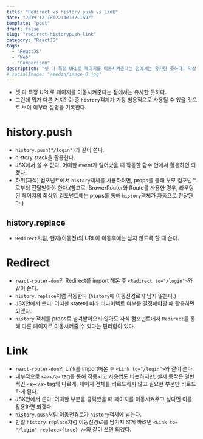```yaml
---
title: "Redirect vs history.push vs Link"
date: "2019-12-18T22:40:32.169Z"
template: "post"
draft: false
slug: "redirect-historypush-link"
category: "ReactJS"
tags:
  - "ReactJS"
  - "Web"
  - "Comparison"
description: "셋 다 특정 URL로 페이지를 이동시켜준다는 점에서는 유사한 듯하다. 막상 차이점을 말하라면 명확치 않아서 정리해보았다."
# socialImage: "/media/image-0.jpg"
---
```


- 셋 다 특정 URL로 페이지를 이동시켜준다는 점에서는 유사한 듯하다.
- 그런데 뭐가 다른 거지? 이 중 `history`객체가 가장 범용적으로 사용될 수 있을 것으로 보여 이부터 설명을 기록한다.
​
# history.push
- `history.push("/login")`과 같이 쓴다.
- history stack을 활용한다.
- JSX에서 쓸 수 없다. 어떠한 event가 일어났을 때 작동할 함수 안에서 활용하면 되겠다.
- 하위(자식) 컴포넌트에서 `history`객체를 사용하려면, props를 통해 부모 컴포넌트로부터 전달받아야 한다.(참고로, BrowerRouter와 Route를 사용한 경우, 라우팅된 페이지의 최상위 컴포넌트에는 props를 통해 `history`객체가 자동으로 전달된다.)

## history.replace
- `Redirect`처럼, 현재(이동전)의 URL이 이동후에는 남지 않도록 할 때 쓴다.

# Redirect
- `react-router-dom`의 Redirect를 import 해온 후 `<Redirect to="/login">`와 같이 쓴다.
- `history.replace`처럼 작동한다.(`history`에 이동전경로가 남지 않는다.)
- JSX안에서 쓴다. 어떠한 state에 따라 리다이렉트 여부를 결정해야할 때 활용하면 되겠다.
- `history` 객체를 props로 넘겨받아오지 않아도 자식 컴포넌트에서 `Redirect`를 통해 다른 페이지로 이동시켜줄 수 있다는 편리함이 있다.

# Link
- `react-router-dom`의 Link를 import해온 후 `<Link to="/login">`와 같이 쓴다.
- 내부적으로 `<a></a>` tag를 통해 작동되고 사용법도 비슷하지만, 실제 동작은 일반적인 `<a></a>` tag와 다르게, 페이지 전체를 리로드하지 않고 필요한 부분만 리로드하게 된다.
- JSX안에서 쓴다. 어떠한 부분을 클릭했을 때 페이지를 이동시켜주고 싶다면 이를 활용하면 되겠다.
- `history.push`처럼 이동전경로가 `history`객체에 남는다.
- 만일 `history.replace`처럼 이동전경로를 남기지 않게 하려면 `<Link to= "/login" replace={true} />`와 같이 쓰면 되겠다.